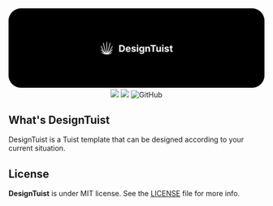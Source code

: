 <div align="center">
    <img src="assets/header.svg"></br>
    <img src="https://img.shields.io/badge/Swift-5.9-f05318.svg" />
    <img src="https://img.shields.io/badge/tuist-template-blue.svg" />
    <img alt="GitHub" src="https://img.shields.io/github/license/Jihoonahn/DesignTuist">
</div>

## What's DesignTuist

DesignTuist is a Tuist template that can be designed according to your current situation.

## License
**DesignTuist** is under MIT license. See the [LICENSE](https://github.com/Jihoonahn/DesignTuist/blob/main/LICENSE) file for more info.
